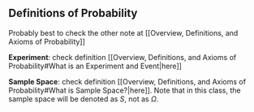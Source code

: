 ## Definitions of Probability

Probably best to check the other note at [[Overview, Definitions, and Axioms of Probability]]

**Experiment**: check definition [[Overview, Definitions, and Axioms of Probability#What is an Experiment and Event|here]]

**Sample Space**: check definition [[Overview, Definitions, and Axioms of Probability#What is Sample Space?|here]]. Note that in this class, the sample space will be denoted as $S$, not as $\Omega$.